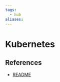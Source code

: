 ```yaml
---
tags:
  - hub
aliases:
---
```


# Kubernetes

<!--
	This can be empty
	This can be an index
	This can be it's own note
-->

## References

- [README](/README.md)
